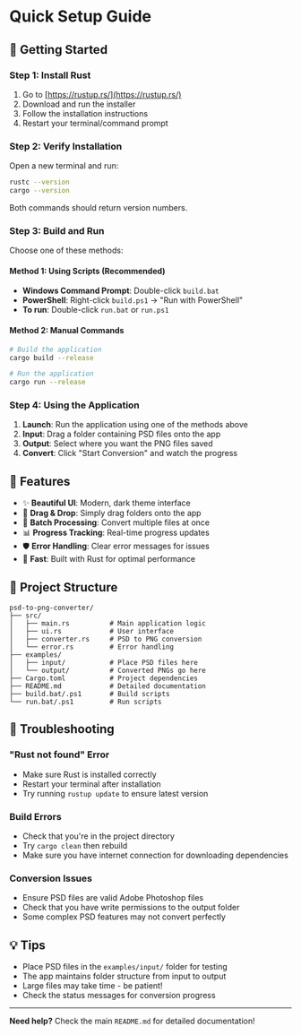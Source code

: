 # Quick Setup Guide

## 🚀 Getting Started

### Step 1: Install Rust
1. Go to [https://rustup.rs/](https://rustup.rs/)
2. Download and run the installer
3. Follow the installation instructions
4. Restart your terminal/command prompt

### Step 2: Verify Installation
Open a new terminal and run:
```bash
rustc --version
cargo --version
```

Both commands should return version numbers.

### Step 3: Build and Run
Choose one of these methods:

#### Method 1: Using Scripts (Recommended)
- **Windows Command Prompt**: Double-click `build.bat`
- **PowerShell**: Right-click `build.ps1` → "Run with PowerShell"
- **To run**: Double-click `run.bat` or `run.ps1`

#### Method 2: Manual Commands
```bash
# Build the application
cargo build --release

# Run the application
cargo run --release
```

### Step 4: Using the Application
1. **Launch**: Run the application using one of the methods above
2. **Input**: Drag a folder containing PSD files onto the app
3. **Output**: Select where you want the PNG files saved
4. **Convert**: Click "Start Conversion" and watch the progress

## 🎯 Features

- ✨ **Beautiful UI**: Modern, dark theme interface
- 📁 **Drag & Drop**: Simply drag folders onto the app
- 🔄 **Batch Processing**: Convert multiple files at once
- 📊 **Progress Tracking**: Real-time progress updates
- 🛡️ **Error Handling**: Clear error messages for issues
- 🚀 **Fast**: Built with Rust for optimal performance

## 📁 Project Structure

```
psd-to-png-converter/
├── src/
│   ├── main.rs          # Main application logic
│   ├── ui.rs            # User interface
│   ├── converter.rs     # PSD to PNG conversion
│   └── error.rs         # Error handling
├── examples/
│   ├── input/           # Place PSD files here
│   └── output/          # Converted PNGs go here
├── Cargo.toml           # Project dependencies
├── README.md            # Detailed documentation
├── build.bat/.ps1       # Build scripts
└── run.bat/.ps1         # Run scripts
```

## 🔧 Troubleshooting

### "Rust not found" Error
- Make sure Rust is installed correctly
- Restart your terminal after installation
- Try running `rustup update` to ensure latest version

### Build Errors
- Check that you're in the project directory
- Try `cargo clean` then rebuild
- Make sure you have internet connection for downloading dependencies

### Conversion Issues
- Ensure PSD files are valid Adobe Photoshop files
- Check that you have write permissions to the output folder
- Some complex PSD features may not convert perfectly

## 💡 Tips

- Place PSD files in the `examples/input/` folder for testing
- The app maintains folder structure from input to output
- Large files may take time - be patient!
- Check the status messages for conversion progress

---

**Need help?** Check the main `README.md` for detailed documentation!
